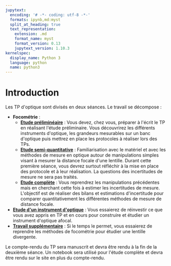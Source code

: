 ```yaml
---
jupytext:
  encoding: '# -*- coding: utf-8 -*-'
  formats: ipynb,md:myst
  split_at_heading: true
  text_representation:
    extension: .md
    format_name: myst
    format_version: 0.13
    jupytext_version: 1.10.3
kernelspec:
  display_name: Python 3
  language: python
  name: python3
---
```


# Introduction

Les TP d'optique sont divisés en deux séances. Le travail se décompose :
* __Focométrie__ :
    * __[Etude préliminéaire](./notebook/etude_preliminaire.ipynb)__ : Vous devez, chez vous, préparer à l'écrit le TP en réalisant l'étude préliminaire. Vous découvrirez les différents instruments d'optique, les grandeurs mesurables sur un banc d'optique puis mettrez en place les protocoles à réaliser lors des TPs.
    * __[Etude semi-quantitative](./notebook/etude_rapide.ipynb)__ : Familiarisation avec le matériel et avec les méthodes de mesure en optique autour de manipulations simples visant à mesurer la distance focale d'une lentille. Durant cette première séance, vous devrez surtout réfléchir à la mise en place des protocole et à leur réalisation. La questions des incertitudes de mesure ne sera pas traités.
    * __[Etude complète](./notebook/etude_complete.ipynb)__ : Vous reprendrez les manipulations précédentes mais en cherchant cette fois à estimer les incertitudes de mesure. L'objectif est de réaliser des bilans et estimations d'incertitude pour comparer quantitativement les différentes méthodes de mesure de distance focale.
* __[Etude d'un instrument d'optique](./notebook/lunette.ipynb)__ : Vous essaierez de réinvestir ce que vous avez appris en TP et en cours pour construire et étudier un instrument d'optique afocal.
* __[Travail supplémentaire](./notebook/supplement.ipynb)__ : Si le temps le permet,  vous essaierez de reprendre les méthodes de focométrie pour étudier une lentille divergente.

Le compte-rendu du TP sera manuscrit et devra être rendu à la fin de la deuxième séance. Un notebook sera utilisé pour l'étude complète et devra être rendu sur le site en plus du compte-rendu.